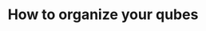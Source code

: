 ---
lang: en
layout: doc
permalink: /doc/how-to-organize-your-qubes/
redirect_to: https://qubes-doc-rst.readthedocs.io/en/latest/user/how-to-guides/how-to-organize-your-qubes.html
title: How to organize your qubes
---